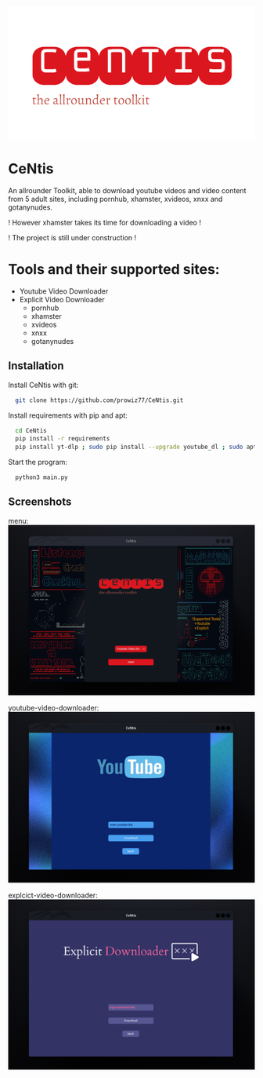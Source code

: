 
  ![Logo](https://github.com/prowiz77/CeNtis/blob/main/images/5.png)

# CeNtis
An allrounder Toolkit, able to download youtube videos and video content from 5 adult sites, including pornhub, xhamster, xvideos, xnxx and gotanynudes.

! However xhamster takes its time for downloading a video !

!        The project is still under construction          !

# Tools and their supported sites:
 + Youtube Video Downloader
 + Explicit Video Downloader
   - pornhub
   - xhamster
   - xvideos
   - xnxx
   - gotanynudes

## Installation

Install CeNtis with git:

```bash
  git clone https://github.com/prowiz77/CeNtis.git
```
Install requirements with pip and apt:
```bash
  cd CeNtis
  pip install -r requirements
  pip install yt-dlp ; sudo pip install --upgrade youtube_dl ; sudo apt install ffmpeg ; pip3 install customtkinter
```
Start the program:
```bash
  python3 main.py
```

## Screenshots
menu:
![App Screenshot](https://github.com/prowiz77/CeNtis/blob/main/images/Screenshot1.png)

youtube-video-downloader:
![App Screenshot](https://github.com/prowiz77/CeNtis/blob/main/images/Screenshot2.png)

explcict-video-downloader:
![App Screenshot](https://github.com/prowiz77/CeNtis/blob/main/images/Screenshot3.png)


